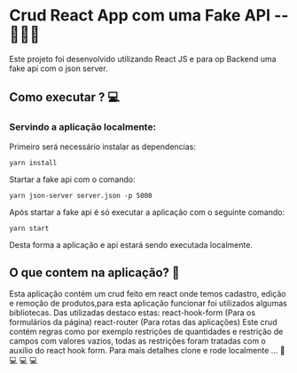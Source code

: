 # Crud React  App com uma Fake API --   👩🏽‍💻 

Este projeto foi desenvolvido utilizando React JS e para op Backend uma fake api com o json server. 

## Como executar ? 💻

### Servindo a aplicação localmente: 

Primeiro será necessário instalar as dependencias: 

`yarn install`

Startar a fake api com o comando:

 `yarn json-server server.json -p 5000`

Após startar a fake api é só executar a aplicação com o seguinte comando: 

`yarn start`

Desta forma a aplicação e api estará sendo executada localmente. 

## O que contem na aplicação?  📁 

Esta aplicação contém um crud feito em react onde temos cadastro, edição e remoção de produtos,para esta aplicação funcionar foi utilizados algumas bibliotecas. 
Das utilizadas destaco estas:
react-hook-form (Para os formulários da página)
react-router (Para rotas das aplicações)
Este crud contém regras como por exemplo restrições de quantidades e restrição de campos com valores vazios, todas as restrições foram tratadas com o auxilio do react hook form. Para mais detalhes clone e rode localmente ... 🤘 💻 💻 💻
